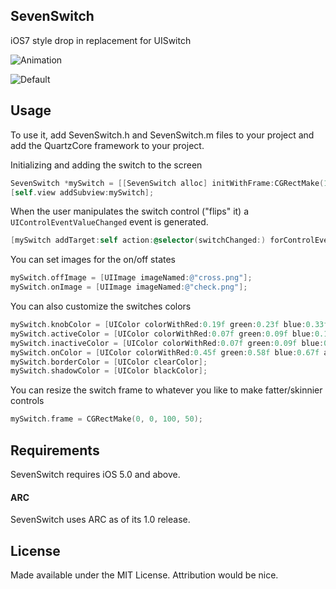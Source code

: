 ## SevenSwitch

iOS7 style drop in replacement for UISwitch

![Animation](https://raw.github.com/bvogelzang/SevenSwitch/master/ExampleImages/example.gif)

![Default](https://raw.github.com/bvogelzang/SevenSwitch/master/ExampleImages/example.png)

## Usage

To use it, add SevenSwitch.h and SevenSwitch.m files to your project and add the QuartzCore framework to your project.

Initializing and adding the switch to the screen

```objective-c
SevenSwitch *mySwitch = [[SevenSwitch alloc] initWithFrame:CGRectMake(10, 10, 50, 30)];
[self.view addSubview:mySwitch];
```

When the user manipulates the switch control ("flips" it) a `UIControlEventValueChanged` event is generated.

```objective-c
[mySwitch addTarget:self action:@selector(switchChanged:) forControlEvents:UIControlEventValueChanged];
```

You can set images for the on/off states

```objective-c
mySwitch.offImage = [UIImage imageNamed:@"cross.png"];
mySwitch.onImage = [UIImage imageNamed:@"check.png"];
```

You can also customize the switches colors

```objective-c
mySwitch.knobColor = [UIColor colorWithRed:0.19f green:0.23f blue:0.33f alpha:1.00f];
mySwitch.activeColor = [UIColor colorWithRed:0.07f green:0.09f blue:0.11f alpha:1.00f];
mySwitch.inactiveColor = [UIColor colorWithRed:0.07f green:0.09f blue:0.11f alpha:1.00f];
mySwitch.onColor = [UIColor colorWithRed:0.45f green:0.58f blue:0.67f alpha:1.00f];
mySwitch.borderColor = [UIColor clearColor];
mySwitch.shadowColor = [UIColor blackColor];
```

You can resize the switch frame to whatever you like to make fatter/skinnier controls

```objective-c
mySwitch.frame = CGRectMake(0, 0, 100, 50);
```

## Requirements

SevenSwitch requires iOS 5.0 and above.

#### ARC

SevenSwitch uses ARC as of its 1.0 release.

## License

Made available under the MIT License. Attribution would be nice.
